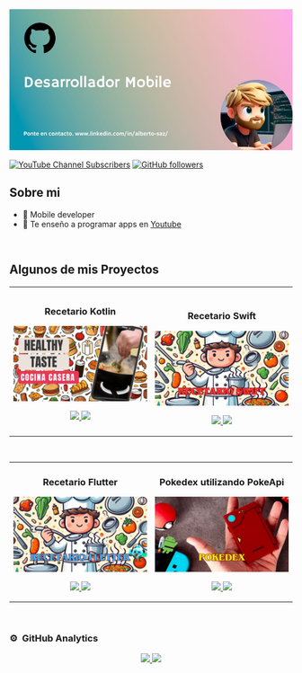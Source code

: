 
<img src="https://raw.githubusercontent.com/4lbertoS4z/imagenes-para-proyectos/main/logo2.png">

[![YouTube Channel Subscribers](https://img.shields.io/youtube/channel/subscribers/UCxGawUaNd2J4BCNJTt3AGvQ?style=social)](https://www.youtube.com/channel/UCxGawUaNd2J4BCNJTt3AGvQ)
[![GitHub followers](https://img.shields.io/github/followers/4lbertoS4z?style=social)](https://github.com/4lbertoS4z)

## Sobre mi

- 📲 Mobile developer
- 🎥 Te enseño a programar apps en [Youtube](https://www.youtube.com/channel/UCxGawUaNd2J4BCNJTt3AGvQ)
<br>

## Algunos de mis Proyectos
<table>
<tr>
<td width="50%">
<h3 align="center">Recetario Kotlin</h3>
<div align="center">
<a href="https://github.com/4lbertoS4z/hyh_proyecto_final_android" target="_blank"><img src="https://raw.githubusercontent.com/4lbertoS4z/imagenes-para-proyectos/main/recetario%20kotlin.png" width="400" alt="Recetario API Kotlin"></a>
<p>
<a href="https://github.com/4lbertoS4z/hyh_proyecto_final_android" target="_blank">
<img src="https://img.shields.io/badge/CÓDIGO-ff9?style=for-the-badge&logo=github&logoColor=black">
</a>
<a href="https://youtu.be/dc4iy4jIjZs" target="_blank">
<img src="https://img.shields.io/badge/-Youtube-green?style=for-the-badge&color=fbfc40">
</a>
</p>
</div>
                                                                                      
</td>

<td width="50%">
               <br>
<h3 align="center">Recetario Swift</h3>
<div align="center">                                       
<a href="https://github.com/4lbertoS4z/HealthyTaste-ProyectoFinal-SwiftUI" target="_blank"><img src="https://raw.githubusercontent.com/4lbertoS4z/imagenes-para-proyectos/main/Recetario%20Swift.png" width="400" alt="Recetario API SwiftUi"></a>
<br>
<p>
<a href="https://github.com/4lbertoS4z/HealthyTaste-ProyectoFinal-SwiftUI" target="_blank">
<img src="https://img.shields.io/badge/C%C3%93DIGO-80ffaa?style=for-the-badge&logo=github&logoColor=black">
</a>
<a href="https://youtu.be/3TiBAIRgYyc" target="_blank">
<img src="https://img.shields.io/badge/-Youtube-green?style=for-the-badge&color=3fFD7f">
</a>
</p>
</div>                                                             
</table>                                                                                 
</div>
<br>

<table>
<tr>
<td width="50%">
<h3 align="center">Recetario Flutter</h3>
<div align="center">
<a href="https://github.com/4lbertoS4z/HealthyTaste-ProyectoFinal-Flutter" target="_blank"><img src="https://raw.githubusercontent.com/4lbertoS4z/imagenes-para-proyectos/main/Recetario%20Flutter.png" width="400" alt="Recetari API Flutter"></a>
<p>
<a href="https://github.com/4lbertoS4z/HealthyTaste-ProyectoFinal-Flutter" target="_blank">
<img src="https://img.shields.io/badge/CÓDIGO-ff9?style=for-the-badge&logo=github&logoColor=black">
</a>
<a href="https://youtu.be/XC2COnWGTQE" target="_blank">
<img src="https://img.shields.io/badge/-Youtube-green?style=for-the-badge&color=fbfc40">
</a>
</p>
</div>
                                                                                      
</td>       

<td width="50%">
<h3 align="center">Pokedex utilizando PokeApi</h3>
<div align="center">
<a href="https://github.com/4lbertoS4z/Pokedex-MVVM-PokeAPI" target="_blank"><img src="https://raw.githubusercontent.com/4lbertoS4z/imagenes-para-proyectos/main/pokeapi.png" width="400" alt="PokeApi"></a>
<p>
<a href="https://github.com/4lbertoS4z/Pokedex-MVVM-PokeAPI" target="_blank">
<img src="https://img.shields.io/badge/C%C3%93DIGO-cfaae0?style=for-the-badge&logo=github&logoColor=black">
</a>
<a href="https://youtu.be/oKuqqM5oolk" target="_blank">
<img src="https://img.shields.io/badge/-Youtube-green?style=for-the-badge&color=ff00f4">
</a>
</p>
</div>                                                                                 
</td>  
</table>                                                                                 
</div>
<br>

### ⚙️ &nbsp;GitHub Analytics

<p align="center">
<a href="https://github.com/4lbertoS4z">
  <img height="180em" src="https://github-readme-stats-eight-theta.vercel.app/api?username=4lbertoS4z&show_icons=true&theme=algolia&include_all_commits=true&count_private=true"/>
  <img height="180em" src="https://github-readme-stats-eight-theta.vercel.app/api/top-langs/?username=4lbertoS4z&layout=compact&langs_count=8&theme=algolia"/>
</a>
</p>
